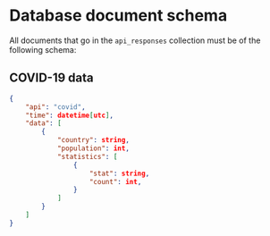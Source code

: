 # Database document schema

All documents that go in the `api_responses` collection must be of the following schema:

## COVID-19 data
```json
{
    "api": "covid",
    "time": datetime[utc],
    "data": [
        {
            "country": string,
            "population": int,
            "statistics": [
                {
                    "stat": string,
                    "count": int,
                }
            ]
        }
    ]
}
```
